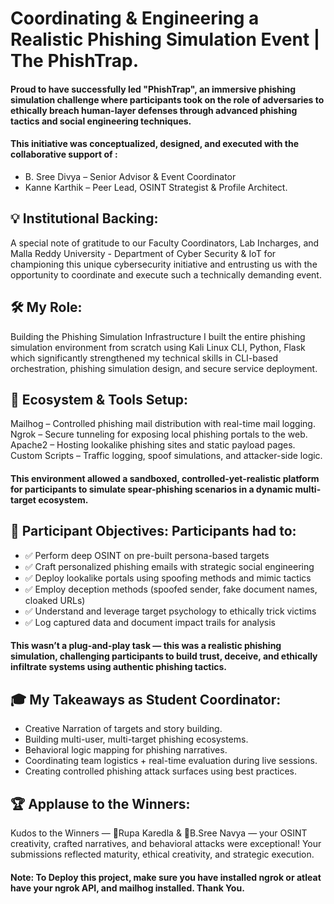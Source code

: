 # Coordinating & Engineering a Realistic Phishing Simulation Event | The PhishTrap.
#### Proud to have successfully led "PhishTrap", an immersive phishing simulation challenge where participants took on the role of adversaries to ethically breach human-layer defenses through advanced phishing tactics and social engineering techniques.

#### This initiative was conceptualized, designed, and executed with the collaborative support of : 
- B. Sree Divya – Senior Advisor & Event Coordinator 
- Kanne Karthik – Peer Lead, OSINT Strategist & Profile Architect. 

## 💡 Institutional Backing:
 A special note of gratitude to our Faculty Coordinators, Lab Incharges, and Malla Reddy University - Department of Cyber Security & IoT for championing this unique cybersecurity initiative and entrusting us with the opportunity to coordinate and execute such a technically demanding event.

## 🛠️ My Role: 
Building the Phishing Simulation Infrastructure
I built the entire phishing simulation environment from scratch using Kali Linux CLI, Python, Flask which significantly strengthened my technical skills in CLI-based orchestration, phishing simulation design, and secure service deployment.

## 🔧 Ecosystem & Tools Setup:
Mailhog – Controlled phishing mail distribution with real-time mail logging.
Ngrok – Secure tunneling for exposing local phishing portals to the web.
Apache2 – Hosting lookalike phishing sites and static payload pages.
Custom Scripts – Traffic logging, spoof simulations, and attacker-side logic.
#### This environment allowed a sandboxed, controlled-yet-realistic platform for participants to simulate spear-phishing scenarios in a dynamic multi-target ecosystem.

## 🎯 Participant Objectives: Participants had to:
 - ✅ Perform deep OSINT on pre-built persona-based targets
 - ✅ Craft personalized phishing emails with strategic social engineering
 - ✅ Deploy lookalike portals using spoofing methods and mimic tactics
 - ✅ Employ deception methods (spoofed sender, fake document names, cloaked URLs)
 - ✅ Understand and leverage target psychology to ethically trick victims
 - ✅ Log captured data and document impact trails for analysis
#### This wasn’t a plug-and-play task — this was a realistic phishing simulation, challenging participants to build trust, deceive, and ethically infiltrate systems using authentic phishing tactics.

## 🎓 My Takeaways as Student Coordinator:
- Creative Narration of targets and story building.
- Building multi-user, multi-target phishing ecosystems.
- Behavioral logic mapping for phishing narratives.
- Coordinating team logistics + real-time evaluation during live sessions.
- Creating controlled phishing attack surfaces using best practices.

## 🏆 Applause to the Winners:
Kudos to the Winners — 🥇Rupa Karedla & 🥈B.Sree Navya — your OSINT creativity, crafted narratives, and behavioral attacks were exceptional! Your submissions reflected maturity, ethical creativity, and strategic execution.

#### Note: To Deploy this project, make sure you have installed ngrok or atleat have your ngrok API, and mailhog installed. Thank You. 
